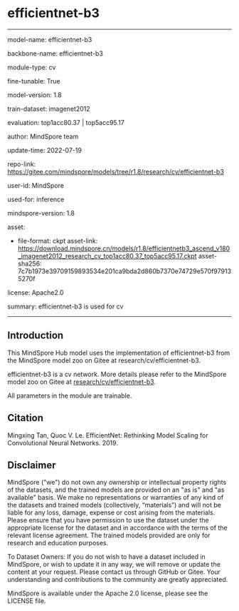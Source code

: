 # efficientnet-b3

---

model-name: efficientnet-b3

backbone-name: efficientnet-b3

module-type: cv

fine-tunable: True

model-version: 1.8

train-dataset: imagenet2012

evaluation: top1acc80.37 | top5acc95.17

author: MindSpore team

update-time: 2022-07-19

repo-link: <https://gitee.com/mindspore/models/tree/r1.8/research/cv/efficientnet-b3>

user-id: MindSpore

used-for: inference

mindspore-version: 1.8

asset:

-
    file-format: ckpt
    asset-link: <https://download.mindspore.cn/models/r1.8/efficientnetb3_ascend_v180_imagenet2012_research_cv_top1acc80.37_top5acc95.17.ckpt>
    asset-sha256: 7c7b1973e39709159893534e201ca9bda2d860b7370e74729e570f979135270f

license: Apache2.0

summary: efficientnet-b3 is used for cv

---

## Introduction

This MindSpore Hub model uses the implementation of efficientnet-b3 from the MindSpore model zoo on Gitee at research/cv/efficientnet-b3.

efficientnet-b3 is a cv network. More details please refer to the MindSpore model zoo on Gitee at [research/cv/efficientnet-b3](https://gitee.com/mindspore/models/blob/r1.8/research/cv/efficientnet-b3/README_CN.md).

All parameters in the module are trainable.

## Citation

Mingxing Tan, Quoc V. Le. EfficientNet: Rethinking Model Scaling for Convolutional Neural Networks. 2019.

## Disclaimer

MindSpore ("we") do not own any ownership or intellectual property rights of the datasets, and the trained models are provided on an "as is" and "as available" basis. We make no representations or warranties of any kind of the datasets and trained models (collectively, “materials”) and will not be liable for any loss, damage, expense or cost arising from the materials. Please ensure that you have permission to use the dataset under the appropriate license for the dataset and in accordance with the terms of the relevant license agreement. The trained models provided are only for research and education purposes.

To Dataset Owners: If you do not wish to have a dataset included in MindSpore, or wish to update it in any way, we will remove or update the content at your request. Please contact us through GitHub or Gitee. Your understanding and contributions to the community are greatly appreciated.

MindSpore is available under the Apache 2.0 license, please see the LICENSE file.
